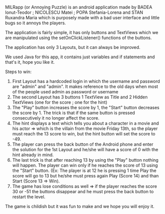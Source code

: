 MILRapp (or Annoying Puzzle) is an android application made by BADEA Ionut-Teodor ; NICOLESCU Matei ; POPA Stefania-Lorena and STAN Ruxandra Maria which is purposely made with a bad user interface and little bugs so it annoys the players.

The application is fairly simple, it has only buttons and TextViews which we are manipulated using the setOnClickListener() functions of the buttons.

The application has only 3 Layouts, but it can always be improved.

We used Java for this app, it contains just variables and if statements and that's it, hope you like it.

Steps to win:

1. First Layout has a hardcoded login in which the username and password are "admin" and "admin". It makes reference to the old days when most of the people used admin as password or username
2. The second Layout has 3 buttons 1 TextView as Title and 2 Hidden TextViews (one for the score ; one for the hint)
3. The "Play" button increases the score by 1, the "Start" button decreases the score by 1. The trick is that if the same button is pressed consecutively it no longer affect the score.
4. The hint displays a text which tells you about a character in a movie and his actor => which is the villain from the movie Friday 13th, so the player must reach the 13 score to win, but the hint button will set the score to -49.
5. The player can press the back button of the Android phone and enter the solution for the 1st Layout and he/she will have a score of 0 with the hint already in mind.
6. The last trick is that after reaching 13 by using the "Play" button nothing will happen. The player can win only if he reaches the score of 13 using the "Start" button. (Ex: The player is at 12 he is pressing 1 time Play the score will go to 13 but he/she must press again Play (Score 14) and than Start (Score 13 => Win).
7. The game has lose conditions as well => if the player reaches the score 30 or -51 the buttons disappear and he must press the back button to restart the level.

The game is childish but it was fun to make and we hope you will enjoy it.
